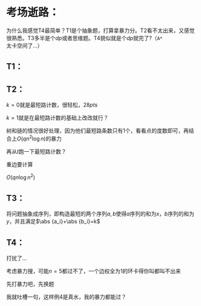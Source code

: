 # 考场逝路：

为什么我感觉T4最简单？T1是个抽象题，打算拿暴力分。T2看不太出来，又感觉很熟悉。T3多半是个$dp$或者思维题。T4貌似就是个$dp$就完了?（`A*`太卡空间了...）

## T1：



## T2：

$k=0$就是最短路计数，很轻松，$28pts$

$k=1$就是在最短路计数的基础上改改就行？

树和链的情况很好处理，因为他们最短路条数只有$1$个，看看点的度数即可，再结合上$O(qn^2\log n)$的暴力

再从$t$跑一下最短路计数？

重边要计算

$O(qn\log n^2)$

## T3：

将问题抽象成序列，即构造最短的两个序列$a,b$使得$a$序列的和为$x$，$b$序列的和为$y$，并且满足$\abs {a_i}+\abs {b_i}=k$

## T4：

打扰了...

考虑暴力搜，可能$n=5$都过不了，一个边权全为$1$的环卡得你叫都叫不出来

先打暴力吧，先换题

我就吐槽一句，这样例$4$是真水，我的暴力都能过？